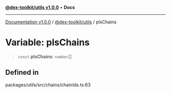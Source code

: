 [**@dex-toolkit/utils v1.0.0**](../README.md) • **Docs**

***

[Documentation v1.0.0](../../../packages.md) / [@dex-toolkit/utils](../README.md) / plsChains

# Variable: plsChains

> `const` **plsChains**: `number`[]

## Defined in

packages/utils/src/chains/chainIds.ts:63
